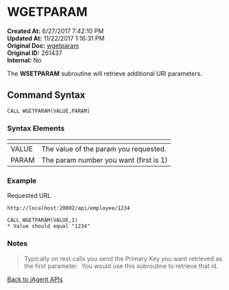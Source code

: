 # WGETPARAM

**Created At:** 6/27/2017 7:42:10 PM  
**Updated At:** 11/22/2017 1:16:31 PM  
**Original Doc:** [wgetparam](https://docs.jbase.com/34473-docs/wgetparam)  
**Original ID:** 261437  
**Internal:** No  

The **WSETPARAM** subroutine will retrieve additional URI parameters.

## Command Syntax

```
CALL WGETPARAM(VALUE,PARAM)
```

### Syntax Elements

| <!----> | <!----> |
| --- | --- |
| VALUE | The value of the param you requested. |
| PARAM | The param number you want (first is 1) |

### Example

Requested URL

```
http://localhost:20002/api/employee/1234
```

```
CALL WGETPARAM(VALUE,1)
* Value should equal "1234"
```

### Notes

>Typically on rest calls you send the Primary Key you want retrieved as the first parameter.  You would use this subroutine to retrieve that id.

[Back to jAgent APIs](./../README.md)
